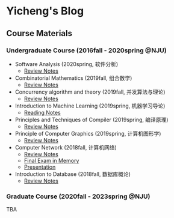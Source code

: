 # Yicheng's Blog

## Course Materials

### Undergraduate Course (2016fall - 2020spring @NJU)

- Software Analysis (2020spring, 软件分析)
    + [Review Notes](https://njubroccoli.github.io/blog/course-notes/2020sp-software-analysis/review.html)
- Combinatorial Mathematics (2019fall, 组合数学)
    + [Review Notes](https://njubroccoli.github.io/blog/course-notes/2019fa-comb-math/review.pdf)
- Concurrency algorithm and theory (2019fall, 并发算法与理论)
    + [Review Notes](https://njubroccoli.github.io/blog/course-notes/2019fa-concurrency-alg/review.html)
- Introduction to Machine Learning (2019spring, 机器学习导论)
    + [Reading Notes](https://njubroccoli.github.io/blog/course-notes/2019sp-intro-ml/reading-notes.pdf)
- Principles and Techniques of Compiler (2019spring, 编译原理)
    + [Review Notes](https://njubroccoli.github.io/blog/course-notes/2019sp-compilers/review.html)
- Principle of Computer Graphics (2019spring, 计算机图形学)
    + [Review Notes](https://njubroccoli.github.io/blog/course-notes/2019sp-cg/review.html)
- Computer Network (2018fall, 计算机网络)
    + [Review Notes](https://njubroccoli.github.io/blog/course-notes/2018fa-network/review.html)
    + [Final Exam in Memory](https://njubroccoli.github.io/blog/course-notes/2018fa-network/final-exam-problems.html)
    + [Presentation](https://njubroccoli.github.io/blog/course-notes/2018fa-network/brief_introduction_to_SSH.pdf)
- Introduction to Database (2018fall, 数据库概论)
    + [Review Notes](https://njubroccoli.github.io/blog/course-notes/2018fa-database/review.html)

### Graduate Course (2020fall - 2023spring @NJU)

TBA